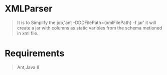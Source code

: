 # XMLParser
> It is to Simplify the job,'ant -DDDFilePath={xmlFilePath} -f jar'  it will create a jar with columns as static varibles from the schema metioned in xml file.
# Requirements
>Ant,Java 8
